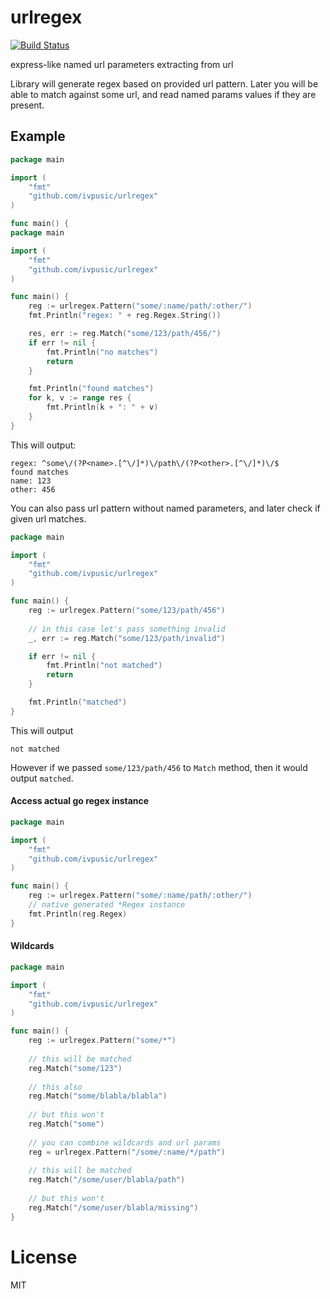 urlregex
======
[![Build Status](https://travis-ci.org/ivpusic/urlregex.svg?branch=master)](https://travis-ci.org/ivpusic/urlregex)

express-like named url parameters extracting from url

Library will generate regex based on provided url pattern. Later you will be able to match against some url, and read named params values if they are present.

## Example
```Go
package main

import (
	"fmt"
	"github.com/ivpusic/urlregex"
)

func main() {
package main

import (
	"fmt"
	"github.com/ivpusic/urlregex"
)

func main() {
	reg := urlregex.Pattern("some/:name/path/:other/")
	fmt.Println("regex: " + reg.Regex.String())

	res, err := reg.Match("some/123/path/456/")
	if err != nil {
		fmt.Println("no matches")
		return
	}

	fmt.Println("found matches")
	for k, v := range res {
		fmt.Println(k + ": " + v)
	}
}
```

This will output:
```
regex: ^some\/(?P<name>.[^\/]*)\/path\/(?P<other>.[^\/]*)\/$
found matches
name: 123
other: 456
```

You can also pass url pattern without named parameters, and later check if given url matches.
```Go
package main

import (
	"fmt"
	"github.com/ivpusic/urlregex"
)

func main() {
	reg := urlregex.Pattern("some/123/path/456")
	
	// in this case let's pass something invalid
	_, err := reg.Match("some/123/path/invalid")

	if err != nil {
		fmt.Println("not matched")
		return
	}

	fmt.Println("matched")
}
```
This will output
```
not matched
```
However if we passed ``some/123/path/456`` to ``Match`` method, then it would output ``matched``.

#### Access actual go regex instance
```Go
package main

import (
	"fmt"
	"github.com/ivpusic/urlregex"
)

func main() {
	reg := urlregex.Pattern("some/:name/path/:other/")
	// native generated *Regex instance
	fmt.Println(reg.Regex)
}
```

#### Wildcards
```Go
package main

import (
	"fmt"
	"github.com/ivpusic/urlregex"
)

func main() {
	reg := urlregex.Pattern("some/*")
	
	// this will be matched
	reg.Match("some/123")
	
	// this also
	reg.Match("some/blabla/blabla")
	
	// but this won't
	reg.Match("some")
	
	// you can combine wildcards and url params
	reg = urlregex.Pattern("/some/:name/*/path")
	
	// this will be matched
	reg.Match("/some/user/blabla/path")
	
	// but this won't
	reg.Match("/some/user/blabla/missing")
}
```

# License
MIT
